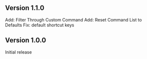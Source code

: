 ## Version 1.1.0

Add: Filter Through Custom Command
Add: Reset Command List to Defaults
Fix: default shortcut keys

## Version 1.0.0

Initial release

